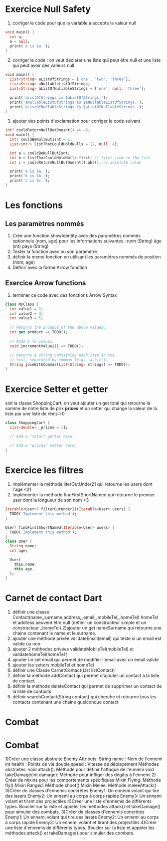 # Exercice Null Safety
1) corriger le code pour que la variable a accepte la valeur null
```dart
void main() {
  int a;
  a = null;
  print('a is $a.');
}
```
2) corriger le code : on veut  déclarer une liste qui peut être null et une liste qui peut avoir des valeurs null
```dart
void main() {
  List<String> aListOfStrings = ['one', 'two', 'three'];
  List<String> aNullableListOfStrings;
  List<String> aListOfNullableStrings = ['one', null, 'three'];

  print('aListOfStrings is $aListOfStrings.');
  print('aNullableListOfStrings is $aNullableListOfStrings.');
  print('aListOfNullableStrings is $aListOfNullableStrings.');
}
```
3) ajouter des points d'exclamation pour corriger le code suivant
```dart
int? couldReturnNullButDoesnt() => -3;
void main() {
  int? couldBeNullButIsnt = 1;
  List<int?> listThatCouldHoldNulls = [2, null, 4];

  int a = couldBeNullButIsnt;
  int b = listThatCouldHoldNulls.first; // first item in the list
  int c = couldReturnNullButDoesnt().abs(); // absolute value

  print('a is $a.');
  print('b is $b.');
  print('c is $c.');
}
```
# Les fonctions
## Les paramètres nommés
1) Crée une fonction showIdentity avec des paramètres nommés optionnels (nom, age) pour les informations suivantes :
    nom (String)
    âge (int)
    pays (String)
2) Tester la fonction avec ou son paramètre
3) définir la meme fonction en utilisant les paramètres nommés de position (nom, age)
4) Définir avec la forme Arrow fonction
## Exercice Arrow functions
1) terminer ce code avec des fonctions Arrow Syntax
```dart
class MyClass {
  int value1 = 2;
  int value2 = 3;
  int value3 = 5;
  
  // Returns the product of the above values:
  int get product => TODO();
  
  // Adds 1 to value1:
  void incrementValue1() => TODO();
  
  // Returns a string containing each item in the
  // list, separated by commas (e.g. 'a,b,c'): 
  String joinWithCommas(List<String> strings) => TODO();
}
```

# Exercice Setter et getter
soit la classe ShoppingCart, on veut ajouter un get total qui retourne la somme de notre liste de prix __prices__ et un setter qui change la valeur de la liste par une liste de réels >0 
```dart
class ShoppingCart {
  List<double> _prices = [];
  
  // Add a "total" getter here:

  // Add a "prices" setter here:
}
```
# Exercice les filtres 
1) implémenter la méthode ilterOutUnder21 qui retourne les users dont l'age <21
2) implémenter la méthode findFirstShortNamed qui retourne le premier  user dont la longueur de son nom <3 
```dart
Iterable<User>? filterOutUnder21(Iterable<User> users) {
  TODO('Implement this method');
}

User? findFirstShortNamed(Iterable<User> users) {
  TODO('Implement this method');
}
class User {
  String name;
  int age;

  User(
    this.name,
    this.age,
  );
}
```
# Carnet de contact Dart 
1) définir une classe Contact(name,,surname,address,_email,_mobileTel,_homeTel)
homeTel et address peuvent être null (définir un constructeur simple et un constructeur  _homeTel)
2)ajouter un get nameSurname qui retourne une chaine contenant le name et le surname.
3) ajouter une méthode privée validateEmail(email) qui teste si un email est valide ou non
4) ajouter 2 méthodes privées validateMobileTel(mobileTel) et validatehomeTel(homeTel )
5) ajouter un set email qui permet de modifier l'email avec un email valide
6) ajouter les setters mobileTel et homeTel
7) définir une Classe CarnetContact(List<Contact> listContact)
8) définir la méthode addContact qui permet d'ajouter un contact à la liste de contact
9) définir la méthode deleteContact qui permet de supprimer un contact de la liste de contacts
10) définir searchContact(String contact) qui cherche et retourne tous les contacts contenant une chaine quelconque contact

# Combat 
# Combat 
1)Créer une classe abstraite Enemy 
Attributs: 
String name : Nom de l'ennemi 
int health : Points de vie 
double speed : Vitesse de déplacement 
Méthodes abstraites: 
void attack(): Méthode pour définir l'attaque de l'ennemi 
void takeDamage(int damage): Méthode pour infliger des dégâts à l'ennemi 
2) Créer de mixins pour les comportements spécifiques
Mixin Flying:
Méthode fly()
Mixin Ranged:
Méthode shoot()
Mixin Melee:
Méthode meleeAttack()
3)Créer de classes d'ennemis concrètes
Enemy1: Un ennemi volant qui tire des lasers
Enemy2: Un ennemi au corps à corps rapide
Enemy3: Un ennemi volant et tirant des projectiles
4)Créer une liste d'ennemis de différents types.
Boucler sur la liste et appeler les méthodes attack() et takeDamage() pour simuler des combats.
3)Créer de classes d'ennemis concrètes
Enemy1: Un ennemi volant qui tire des lasers
Enemy2: Un ennemi au corps à corps rapide
Enemy3: Un ennemi volant et tirant des projectiles
4)Créer une liste d'ennemis de différents types.
Boucler sur la liste et appeler les méthodes attack() et takeDamage() pour simuler des combats.

